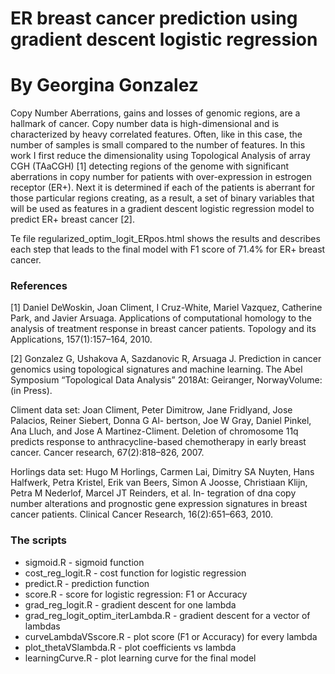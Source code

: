 # ER breast cancer prediction using gradient descent logistic regression
# By Georgina Gonzalez

Copy Number Aberrations, gains and losses of genomic regions, are a hallmark of cancer. Copy number data is high-dimensional and is characterized by heavy correlated features. Often, like in this case, the number of samples is small compared to the number of features. In this work I first reduce the dimensionality using Topological Analysis of array CGH (TAaCGH) [1] detecting regions of the genome with significant aberrations in copy number for patients with over-expression in estrogen receptor (ER+). Next it is determined if each of the patients is aberrant for those particular regions creating, as a result, a set of binary variables that will be used as features in a gradient descent logistic regression model to predict ER+ breast cancer [2].

Te file regularized_optim_logit_ERpos.html shows the results and describes each step that leads to the final model with F1 score of 71.4% for ER+ breast cancer.

### References

[1] Daniel DeWoskin, Joan Climent, I Cruz-White, Mariel Vazquez, Catherine Park, and Javier Arsuaga. Applications of computational homology to the analysis of treatment response in breast cancer patients. Topology and its Applications, 157(1):157–164, 2010.

[2] Gonzalez G, Ushakova A, Sazdanovic R, Arsuaga J. Prediction in cancer genomics using topological signatures and machine learning. The Abel Symposium “Topological Data Analysis” 2018At: Geiranger, NorwayVolume: (in Press).

Climent data set: Joan Climent, Peter Dimitrow, Jane Fridlyand, Jose Palacios, Reiner Siebert, Donna G Al- bertson, Joe W Gray, Daniel Pinkel, Ana Lluch, and Jose A Martinez-Climent. Deletion of chromosome 11q predicts response to anthracycline-based chemotherapy in early breast cancer. Cancer research, 67(2):818–826, 2007.

Horlings data set: Hugo M Horlings, Carmen Lai, Dimitry SA Nuyten, Hans Halfwerk, Petra Kristel, Erik van Beers, Simon A Joosse, Christiaan Klijn, Petra M Nederlof, Marcel JT Reinders, et al. In- tegration of dna copy number alterations and prognostic gene expression signatures in breast cancer patients. Clinical Cancer Research, 16(2):651–663, 2010.

### The scripts
- sigmoid.R  - sigmoid function
- cost_reg_logit.R  - cost function for logistic regression
- predict.R   - prediction function
- score.R   - score for logistic regression: F1 or Accuracy
- grad_reg_logit.R   - gradient descent for one lambda
- grad_reg_logit_optim_iterLambda.R   - gradient descent for a vector of lambdas
- curveLambdaVSscore.R   - plot score (F1 or Accuracy) for every lambda
- plot_thetaVSlambda.R   - plot coefficients vs lambda
- learningCurve.R   - plot learning curve for the final model

